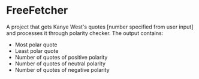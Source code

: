 # FreeFetcher

A project that gets Kanye West's quotes [number specified from user input] and processes it through polarity checker.
The output contains:
- Most polar quote
- Least polar quote
- Number of quotes of positive polarity
- Number of quotes of neutral polarity
- Number of quotes of negative polarity

